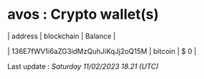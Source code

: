 # avos : Crypto wallet(s)



| address | blockchain | Balance |

| 136E7fWV1i6aZG3idMzQuhJiKqJj2oQ15M | bitcoin | $ 0 | 



Last update : _Saturday 11/02/2023 18.21 (UTC)_ 



